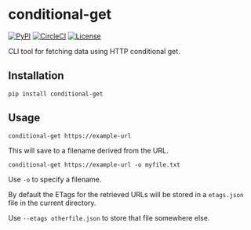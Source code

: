 # conditional-get

[![PyPI](https://img.shields.io/pypi/v/conditional-get.svg)](https://pypi.python.org/pypi/conditional-get)
[![CircleCI](https://circleci.com/gh/simonw/conditional-get.svg?style=svg)](https://circleci.com/gh/simonw/conditional-get)
[![License](https://img.shields.io/badge/license-Apache%202.0-blue.svg)](https://github.com/simonw/conditional-get/blob/master/LICENSE)

CLI tool for fetching data using HTTP conditional get.

## Installation

    pip install conditional-get

## Usage

    conditional-get https://example-url

This will save to a filename derived from the URL.

    conditional-get https://example-url -o myfile.txt

Use `-o` to specify a filename.

By default the ETags for the retrieved URLs will be stored in a `etags.json` file in the current directory.

Use `--etags otherfile.json` to store that file somewhere else.
